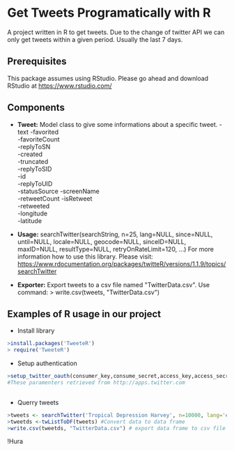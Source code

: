 
# Get Tweets Programatically with R
A project written in R to get tweets. Due to the change of twitter API we can only get tweets within a given period. Usually the last 7 days.

## Prerequisites
This package assumes using RStudio. Please go ahead and download RStudio at https://www.rstudio.com/

## Components
- **Tweet:** Model class to give some informations about a specific tweet.
  -text	
  -favorited	
  -favoriteCount	
  -replyToSN	
  -created	
  -truncated	
  -replyToSID	
  -id	
  -replyToUID	
  -statusSource	
  -screenName	
  -retweetCount	
  -isRetweet	
  -retweeted	
  -longitude	
  -latitude


- **Usage:** 
 searchTwitter(searchString, n=25, lang=NULL, since=NULL, until=NULL, locale=NULL, geocode=NULL, sinceID=NULL, maxID=NULL,
	      resultType=NULL, retryOnRateLimit=120, ...) 
For more information how to use this library. Please visit: https://www.rdocumentation.org/packages/twitteR/versions/1.1.9/topics/searchTwitter

- **Exporter:** Export tweets to a csv file named "TwitterData.csv".
Use command: > write.csv(tweets, "TwitterData.csv")

## Examples of R usage in our project
- Install library
``` R
>install.packages('TweeteR')
> require('TweeteR')
```    
- Setup authentication
``` R
>setup_twitter_oauth(consumer_key,consume_secret,access_key,access_secret) 
#These paramenters retrieved from http://apps.twitter.com
	  
```    
- Querry tweets
``` R
>tweets <- searchTwitter('Tropical Depression Harvey', n=10000, lang='en', since='2017-08-26', until='2017-09-08')
>tweetds <-twListToDF(tweets) #Convert data to data frame
>write.csv(tweetds, "TwitterData.csv") # export data frame to csv file
```
!Hura
